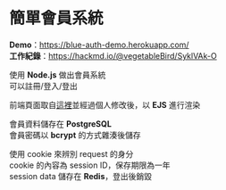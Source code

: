 # 簡單會員系統

**Demo**：https://blue-auth-demo.herokuapp.com/  
**工作紀錄**：https://hackmd.io/@vegetableBird/SyklVAk-O

使用 **Node.js** 做出會員系統  
可以註冊/登入/登出

前端頁面取自[這裡](https://codyhouse.co/gem/loginsignup-modal-window/)並經過個人修改後，以 **EJS** 進行渲染

會員資料儲存在 **PostgreSQL**  
會員密碼以 **bcrypt** 的方式雜湊後儲存

使用 cookie 來辨別 request 的身分  
cookie 的內容為 session ID，保存期限為一年  
session data 儲存在 **Redis**，登出後銷毀
